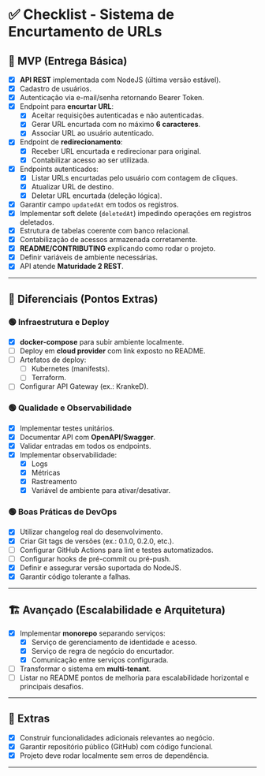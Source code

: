 # ✅ Checklist - Sistema de Encurtamento de URLs

## 🚀 **MVP (Entrega Básica)**

- [x] **API REST** implementada com NodeJS (última versão estável).
- [x] Cadastro de usuários.
- [x] Autenticação via e-mail/senha retornando Bearer Token.
- [x] Endpoint para **encurtar URL**:
  - [x] Aceitar requisições autenticadas e não autenticadas.
  - [x] Gerar URL encurtada com no máximo **6 caracteres**.
  - [x] Associar URL ao usuário autenticado.
- [x] Endpoint de **redirecionamento**:
  - [x] Receber URL encurtada e redirecionar para original.
  - [x] Contabilizar acesso ao ser utilizada.
- [x] Endpoints autenticados:
  - [x] Listar URLs encurtadas pelo usuário com contagem de cliques.
  - [x] Atualizar URL de destino.
  - [x] Deletar URL encurtada (deleção lógica).
- [x] Garantir campo `updatedAt` em todos os registros.
- [x] Implementar soft delete (`deletedAt`) impedindo operações em registros deletados.
- [x] Estrutura de tabelas coerente com banco relacional.
- [x] Contabilização de acessos armazenada corretamente.
- [x] **README/CONTRIBUTING** explicando como rodar o projeto.
- [x] Definir variáveis de ambiente necessárias.
- [x] API atende **Maturidade 2 REST**.

---

## 🌟 **Diferenciais (Pontos Extras)**

### 🟢 **Infraestrutura e Deploy**

- [x] **docker-compose** para subir ambiente localmente.
- [ ] Deploy em **cloud provider** com link exposto no README.
- [ ] Artefatos de deploy:
  - [ ] Kubernetes (manifests).
  - [ ] Terraform.
- [ ] Configurar API Gateway (ex.: KrankeD).

### 🟢 **Qualidade e Observabilidade**

- [x] Implementar testes unitários.
- [x] Documentar API com **OpenAPI/Swagger**.
- [x] Validar entradas em todos os endpoints.
- [x] Implementar observabilidade:
  - [x] Logs
  - [x] Métricas
  - [x] Rastreamento
  - [x] Variável de ambiente para ativar/desativar.

### 🟢 **Boas Práticas de DevOps**

- [x] Utilizar changelog real do desenvolvimento.
- [x] Criar Git tags de versões (ex.: 0.1.0, 0.2.0, etc.).
- [ ] Configurar GitHub Actions para lint e testes automatizados.
- [ ] Configurar hooks de pré-commit ou pré-push.
- [x] Definir e assegurar versão suportada do NodeJS.
- [x] Garantir código tolerante a falhas.

---

## 🏗️ **Avançado (Escalabilidade e Arquitetura)**

- [x] Implementar **monorepo** separando serviços:
  - [x] Serviço de gerenciamento de identidade e acesso.
  - [x] Serviço de regra de negócio do encurtador.
  - [x] Comunicação entre serviços configurada.
- [ ] Transformar o sistema em **multi-tenant**.
- [ ] Listar no README pontos de melhoria para escalabilidade horizontal e principais desafios.

---

## 🎯 **Extras**

- [x] Construir funcionalidades adicionais relevantes ao negócio.
- [x] Garantir repositório público (GitHub) com código funcional.
- [x] Projeto deve rodar localmente sem erros de dependência.

---
